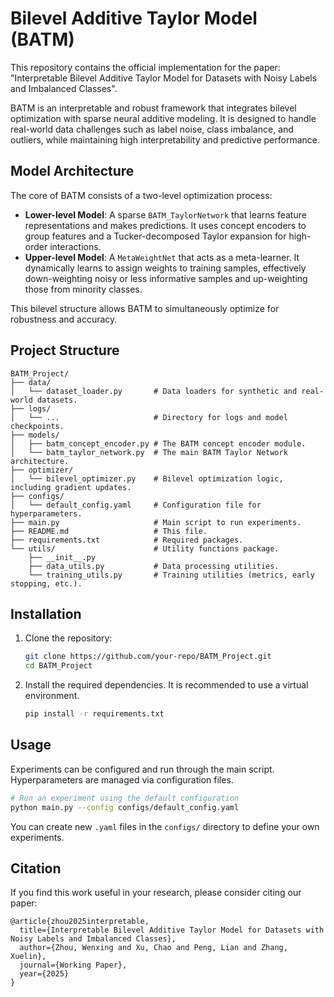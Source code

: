 # Bilevel Additive Taylor Model (BATM)

This repository contains the official implementation for the paper: "Interpretable Bilevel Additive Taylor Model for Datasets with Noisy Labels and Imbalanced Classes".

BATM is an interpretable and robust framework that integrates bilevel optimization with sparse neural additive modeling. It is designed to handle real-world data challenges such as label noise, class imbalance, and outliers, while maintaining high interpretability and predictive performance.

## Model Architecture

The core of BATM consists of a two-level optimization process:

- **Lower-level Model**: A sparse `BATM_TaylorNetwork` that learns feature representations and makes predictions. It uses concept encoders to group features and a Tucker-decomposed Taylor expansion for high-order interactions.
- **Upper-level Model**: A `MetaWeightNet` that acts as a meta-learner. It dynamically learns to assign weights to training samples, effectively down-weighting noisy or less informative samples and up-weighting those from minority classes.

This bilevel structure allows BATM to simultaneously optimize for robustness and accuracy.

## Project Structure

```
BATM_Project/
├── data/
│   └── dataset_loader.py       # Data loaders for synthetic and real-world datasets.
├── logs/
│   └── ...                     # Directory for logs and model checkpoints.
├── models/
│   ├── batm_concept_encoder.py # The BATM concept encoder module.
│   └── batm_taylor_network.py  # The main BATM Taylor Network architecture.
├── optimizer/
│   └── bilevel_optimizer.py    # Bilevel optimization logic, including gradient updates.
├── configs/
│   └── default_config.yaml     # Configuration file for hyperparameters.
├── main.py                     # Main script to run experiments.
├── README.md                   # This file.
├── requirements.txt            # Required packages.
└── utils/                      # Utility functions package.
    ├── __init__.py
    ├── data_utils.py           # Data processing utilities.
    └── training_utils.py       # Training utilities (metrics, early stopping, etc.).
```

## Installation

1. Clone the repository:

   ```bash
   git clone https://github.com/your-repo/BATM_Project.git
   cd BATM_Project
   ```
2. Install the required dependencies. It is recommended to use a virtual environment.

   ```bash
   pip install -r requirements.txt
   ```

## Usage

Experiments can be configured and run through the main script. Hyperparameters are managed via configuration files.

```bash
# Run an experiment using the default configuration
python main.py --config configs/default_config.yaml
```

You can create new `.yaml` files in the `configs/` directory to define your own experiments.

## Citation

If you find this work useful in your research, please consider citing our paper:

```
@article{zhou2025interpretable,
  title={Interpretable Bilevel Additive Taylor Model for Datasets with Noisy Labels and Imbalanced Classes},
  author={Zhou, Wenxing and Xu, Chao and Peng, Lian and Zhang, Xuelin},
  journal={Working Paper},
  year={2025}
}
```
